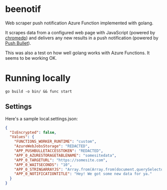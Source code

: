 # beenotif
Web scraper push notification Azure Function implemented with golang.

It scrapes data from a configured web page with JavaScript (powered by [chromedp](https://github.com/chromedp/chromedp)) and delivers any new results in a push notification (powered by [Push Bullet](https://www.pushbullet.com/)).

This was also a test on how well golang works with Azure Functions. It seems to be working OK.

# Running locally
`go build -o bin/ && func start`

## Settings

Here's a sample local.settings.json:

```json
{
  "IsEncrypted": false,
  "Values": {
    "FUNCTIONS_WORKER_RUNTIME": "custom",
    "AzureWebJobsStorage": "REDACTED",
    "APP_PUSHBULLETACCESSTOKEN": "REDACTED",
    "APP_0_AZURESTORAGETABLENAME": "somesitedata",
    "APP_0_TARGETURL": "https://somesite.com",
    "APP_0_WAITSECONDS": "10",
    "APP_0_STRINGARRAYJS": "Array.from(Array.from(document.querySelectorAll('span')).find(el => el.textContent === 'Please pick one of the following times:')?.parentElement.children).filter(el => el.nodeName === 'BUTTON').map(el => el.innerText.split(' ')[1]).filter(date => Date.parse(date.split('.').reverse().join('-')) < Date.parse('2000-01-01'))",
    "APP_0_NOTIFICATIONTITLE": "Hey! We got some new data for ya."
  }
}
```
